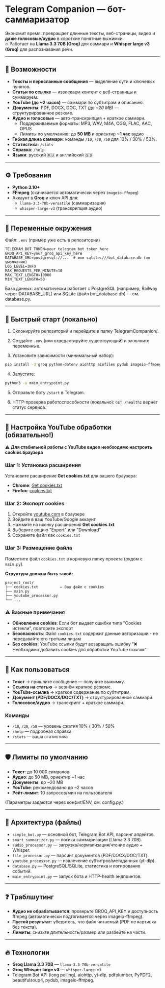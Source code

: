 # Telegram Companion — бот-саммаризатор

Экономит время: превращает длинные тексты, веб-страницы, видео и **даже голосовые/аудио** в короткие понятные выжимки.  
🔥 Работает на **Llama 3.3 70B (Groq)** для саммари и **Whisper large v3 (Groq)** для распознавания речи.

---

## 🚀 Возможности

- **Тексты и пересланные сообщения** — выделение сути и ключевых пунктов.
- **Статьи по ссылке** — извлекаем контент с веб-страницы и суммируем.
- **YouTube (до ~2 часов)** — саммари по субтитрам и описанию.
- **Документы**: PDF, DOCX, DOC, TXT *(до ~20 MB)* — структурированное резюме.
- **Аудио и голосовые** — авто-транскрипция + краткое саммари.
  - Поддерживаемые форматы: MP3, WAV, M4A, OGG, FLAC, AAC, OPUS
  - Лимиты по умолчанию: до **50 MB** и ориентир **~1 час** аудио
- **Гибкая длина саммари**: команды `/10`, `/30`, `/50` для 10% / 30% / 50%.
- **Статистика**: `/stats`
- **Справка**: `/help`
- **Языки**: русский 🇷🇺 и английский 🇬🇧

---

## ⚙️ Требования

- **Python 3.10+**
- **FFmpeg** (скачивается автоматически через `imageio-ffmpeg`)
- Аккаунт в **Groq** и ключ API для:
  - `llama-3.3-70b-versatile` (саммаризация)
  - `whisper-large-v3` (транскрипция аудио)

---

## 🔑 Переменные окружения

Файл: `.env` (пример уже есть в репозитории)

```dotenv
TELEGRAM_BOT_TOKEN=your_telegram_bot_token_here
GROQ_API_KEY=your_groq_api_key_here
DATABASE_URL=postgresql://...  # или sqlite:///bot_database.db (по умолчанию)
LOG_LEVEL=INFO
MAX_REQUESTS_PER_MINUTE=10
MAX_TEXT_LENGTH=10000
MIN_TEXT_LENGTH=50
```

База данных: автоматически работает с PostgreSQL (например, Railway через DATABASE_URL) или SQLite (файл bot_database.db) — см. database.py.

---

## 🧪 Быстрый старт (локально)

1. Склонируйте репозиторий и перейдите в папку TelegramCompanion/.

2. Создайте `.env` (или отредактируйте существующий) и заполните переменные.

3. Установите зависимости (минимальный набор):
```bash
pip install -U groq python-dotenv aiohttp aiofiles pydub imageio-ffmpeg validators beautifulsoup4 yt-dlp pdfplumber PyPDF2 python-docx chardet flask
```

4. Запустите:
```bash
python3 -u main_entrypoint.py
```

5. Отправьте боту `/start` в Telegram.

6. HTTP-проверка работоспособности (локально): `GET /healthz` вернёт статус сервиса.

---

## 🔧 Настройка YouTube обработки (обязательно!)

⚠️ **Для стабильной работы с YouTube видео необходимо настроить cookies браузера**

### Шаг 1: Установка расширения
Установите расширение **Get cookies.txt** для вашего браузера:
- **Chrome**: [Get cookies.txt](https://chrome.google.com/webstore/detail/get-cookiestxt/njabckikapfpffapmjgojcnbfjonfjfg)
- **Firefox**: [cookies.txt](https://addons.mozilla.org/en-US/firefox/addon/cookies-txt/)

### Шаг 2: Экспорт cookies
1. Откройте [youtube.com](https://youtube.com) в браузере
2. Войдите в ваш YouTube/Google аккаунт
3. Нажмите на иконку расширения **Get cookies.txt**
4. Выберите опцию "Export" или "Download"
5. Сохраните файл как `cookies.txt`

### Шаг 3: Размещение файла
Поместите файл `cookies.txt` в корневую папку проекта (рядом с `main.py`).

**Структура должна быть такой:**
```
project_root/
├── cookies.txt          ← Ваш файл с cookies
├── main.py
├── youtube_processor.py
└── ...
```

### ⚠️ Важные примечания
- **Обновление cookies**: Если бот выдает ошибки типа "Cookies истекли", повторите экспорт
- **Безопасность**: Файл `cookies.txt` содержит данные авторизации - не передавайте его третьим лицам
- **Без cookies**: YouTube ссылки будут возвращать ошибку "❌ Необходимо добавить cookies для обработки YouTube ссылок"

---

## 🧭 Как пользоваться

- **Текст** → пришлите сообщение — получите выжимку.
- **Ссылка на статью** → вернём краткое резюме.
- **YouTube-ссылка** → краткое содержание по субтитрам.
- **Документ (PDF/DOCX/DOC/TXT)** → структурированное саммари.
- **Голосовое/аудио** → транскрипт + краткое саммари.

### Команды

- `/10`, `/30`, `/50` — уровень сжатия 10% / 30% / 50%
- `/help` — подробная справка
- `/stats` — ваша статистика

---

## 🛡️ Лимиты по умолчанию

- **Текст**: до 10 000 символов
- **Аудио**: до 50 MB, ориентир ~1 час
- **Документы**: до ~20 MB
- **YouTube**: рекомендовано до ~2 часов
- **Рейт-лимит**: 10 запросов/мин на пользователя

(Параметры задаются через конфиг/ENV, см. config.py.)

---

## 🧱 Архитектура (файлы)

- `simple_bot.py` — основной бот, Telegram Bot API, парсинг апдейтов.
- `smart_summarizer.py` — логика саммаризации (Llama 3.3 70B).
- `audio_processor.py` — загрузка/нормализация/чтение аудио + Whisper.
- `file_processor.py` — парсинг документов (PDF/DOCX/DOC/TXT).
- `youtube_processor.py` — извлечение субтитров/метаданных (yt-dlp).
- `database.py` — PostgreSQL/SQLite, статистика и логирование событий.
- `main_entrypoint.py` — запуск бота и HTTP-health эндпоинтов.

---

## ❓ Траблшутинг

- **Аудио не обрабатывается**: проверьте GROQ_API_KEY и доступность ffmpeg (автоматически подтягивается через imageio-ffmpeg).
- **Пустой результат**: убедитесь, что файл читаемый (PDF не картинка без текста).
- **Лимиты**: снизьте длительность/размер или разбейте на части.

---

## 🔥 Технологии

- **Groq Llama 3.3 70B** — `llama-3.3-70b-versatile`
- **Groq Whisper large v3** — `whisper-large-v3`
- Telegram Bot API (long polling), aiohttp, yt-dlp, pdfplumber, PyPDF2, beautifulsoup4, pydub, imageio-ffmpeg.